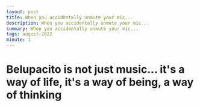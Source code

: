 ```yaml
---
layout: post
title: When you accidentally unmute your mic...
description: When you accidentally unmute your mic...
summary: When you accidentally unmute your mic...
tags: august-2022
minute: 1
---
```


# Belupacito is not just music... it's a way of life, it's a way of being, a way of thinking